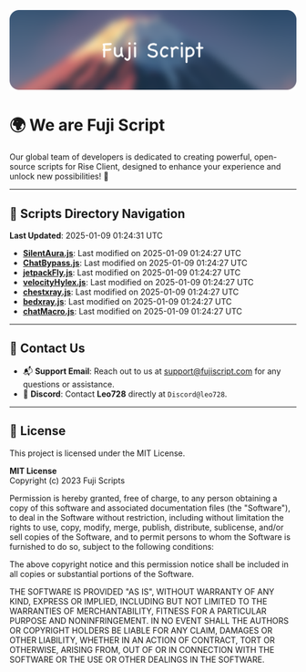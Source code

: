 ![Banner](.github/b.webp)

# 🌍 **We are Fuji Script**

Our global team of developers is dedicated to creating powerful, open-source scripts for Rise Client, designed to enhance your experience and unlock new possibilities! 🌟

---
<!-- SCRIPTS_NAVIGATION_START -->
## 📂 **Scripts Directory Navigation**

**Last Updated**: 2025-01-09 01:24:31 UTC

- **[SilentAura.js](scripts/SilentAura.js)**: Last modified on 2025-01-09 01:24:27 UTC
- **[ChatBypass.js](scripts/ChatBypass.js)**: Last modified on 2025-01-09 01:24:27 UTC
- **[jetpackFly.js](scripts/jetpackFly.js)**: Last modified on 2025-01-09 01:24:27 UTC
- **[velocityHylex.js](scripts/velocityHylex.js)**: Last modified on 2025-01-09 01:24:27 UTC
- **[chestxray.js](scripts/chestxray.js)**: Last modified on 2025-01-09 01:24:27 UTC
- **[bedxray.js](scripts/bedxray.js)**: Last modified on 2025-01-09 01:24:27 UTC
- **[chatMacro.js](scripts/chatMacro.js)**: Last modified on 2025-01-09 01:24:27 UTC

<!-- SCRIPTS_NAVIGATION_END -->

---

## 💬 **Contact Us**  
- 📬 **Support Email**: Reach out to us at [support@fujiscript.com](mailto:support@fujiscript.com) for any questions or assistance.  
- 💬 **Discord**: Contact **Leo728** directly at `Discord@leo728`.

---

## 📜 **License**

This project is licensed under the MIT License.  

**MIT License**  
Copyright (c) 2023 Fuji Scripts  

Permission is hereby granted, free of charge, to any person obtaining a copy of this software and associated documentation files (the "Software"), to deal in the Software without restriction, including without limitation the rights to use, copy, modify, merge, publish, distribute, sublicense, and/or sell copies of the Software, and to permit persons to whom the Software is furnished to do so, subject to the following conditions:  

The above copyright notice and this permission notice shall be included in all copies or substantial portions of the Software.  

THE SOFTWARE IS PROVIDED "AS IS", WITHOUT WARRANTY OF ANY KIND, EXPRESS OR IMPLIED, INCLUDING BUT NOT LIMITED TO THE WARRANTIES OF MERCHANTABILITY, FITNESS FOR A PARTICULAR PURPOSE AND NONINFRINGEMENT. IN NO EVENT SHALL THE AUTHORS OR COPYRIGHT HOLDERS BE LIABLE FOR ANY CLAIM, DAMAGES OR OTHER LIABILITY, WHETHER IN AN ACTION OF CONTRACT, TORT OR OTHERWISE, ARISING FROM, OUT OF OR IN CONNECTION WITH THE SOFTWARE OR THE USE OR OTHER DEALINGS IN THE SOFTWARE.  
